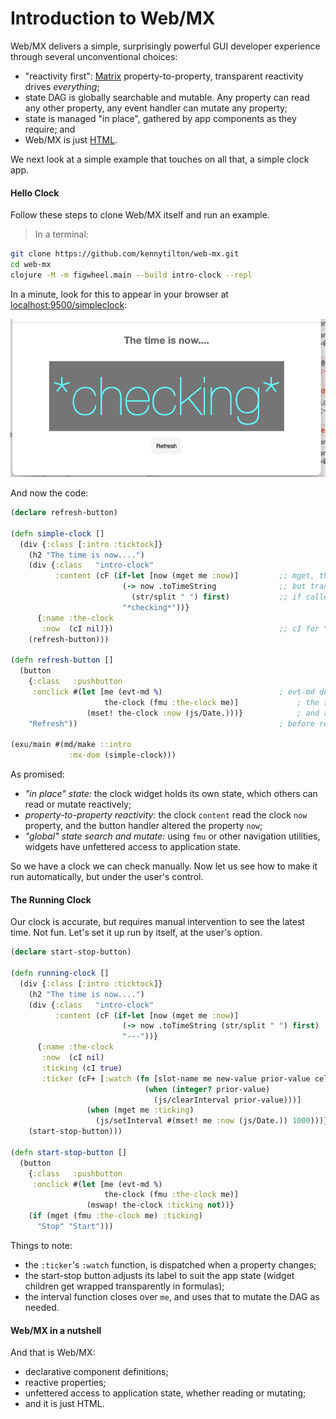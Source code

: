 # Introduction to Web/MX

Web/MX delivers a simple, surprisingly powerful GUI developer experience through several unconventional choices:
* "reactivity first": [Matrix](https://github.com/kennytilton/matrix/blob/main/cljc/matrix/README.md) property-to-property, transparent reactivity drives _everything_;
* state DAG is globally searchable and mutable. Any property can read any other property, any event handler can mutate any property; 
* state is managed "in place", gathered by app components as they require; and
* Web/MX is just [HTML](https://developer.mozilla.org/en-US/docs/Web/HTML). 

We next look at a simple example that touches on all that, a simple clock app.

#### Hello Clock
Follow these steps to clone Web/MX itself and run an example. 

> In a terminal:
```bash
git clone https://github.com/kennytilton/web-mx.git
cd web-mx
clojure -M -m figwheel.main --build intro-clock --repl
```
In a minute, look for this to appear in your browser at [localhost:9500/simpleclock](http://localhost:9500/intro-clock.html):

![Web MX](https://github.com/kennytilton/web-mx/blob/main/resources/public/image/intro-clock-checking.png)

And now the code:
```clojure
(declare refresh-button)

(defn simple-clock []
  (div {:class [:intro :ticktock]}
    (h2 "The time is now....")
    (div {:class   "intro-clock"
          :content (cF (if-let [now (mget me :now)]         ;; mget, the standard MX getter, can be used from any code,
                         (-> now .toTimeString              ;; but transparently establishes a dependency, or "subscribes",
                           (str/split " ") first)           ;; if called within a formula.
                         "*checking*"))}
      {:name :the-clock
       :now  (cI nil)})                                     ;; cI for "cell Input"; procedural code can write to these
    (refresh-button)))

(defn refresh-button []
  (button
    {:class   :pushbutton
     :onclick #(let [me (evt-md %)                          ; evt-md derives the MX model from the event; we then navigate
                     the-clock (fmu :the-clock me)]             ; the family up from me (fmu) to find the model named :the-clock
                 (mset! the-clock :now (js/Date.)))}            ; and reset its property :now, propagating fully to the DAG
    "Refresh"))                                             ; before returning.

(exu/main #(md/make ::intro
             :mx-dom (simple-clock)))
```

As promised:
* _"in place" state:_ the clock widget holds its own state, which others can read or mutate reactively;
* _property-to-property reactivity:_ the clock `content` read the clock `now` property, and the button handler altered the property `now`;
* _"global" state search and mutate:_ using `fmu` or other navigation utilities, widgets have unfettered access to application state.

So we have a clock we can check manually. Now let us see how to make it run automatically, but under the user's control.

#### The Running Clock
Our clock is accurate, but requires manual intervention to see the latest time. Not fun. Let's set it up run by itself, at the user's option.

```clojure
(declare start-stop-button)

(defn running-clock []
  (div {:class [:intro :ticktock]}
    (h2 "The time is now....")
    (div {:class   "intro-clock"
          :content (cF (if-let [now (mget me :now)]
                         (-> now .toTimeString (str/split " ") first)
                         "---"))}
      {:name :the-clock
       :now  (cI nil)
       :ticking (cI true)
       :ticker (cF+ [:watch (fn [slot-name me new-value prior-value cell]
                              (when (integer? prior-value)
                                (js/clearInterval prior-value)))]
                 (when (mget me :ticking)
                   (js/setInterval #(mset! me :now (js/Date.)) 1000)))})
    (start-stop-button)))

(defn start-stop-button []
  (button
    {:class   :pushbutton
     :onclick #(let [me (evt-md %)
                     the-clock (fmu :the-clock me)]
                 (mswap! the-clock :ticking not))}
    (if (mget (fmu :the-clock me) :ticking)
      "Stop" "Start")))
```
Things to note:
* the `:ticker`'s `:watch` function, is dispatched when a property changes;
* the start-stop button adjusts its label to suit the app state (widget children get wrapped transparently in formulas);
* the interval function closes over `me`, and uses that to mutate the DAG as needed.

#### Web/MX in a nutshell
And that is Web/MX:
* declarative component definitions;
* reactive properties;
* unfettered access to application state, whether reading or mutating;
* and it is just HTML.